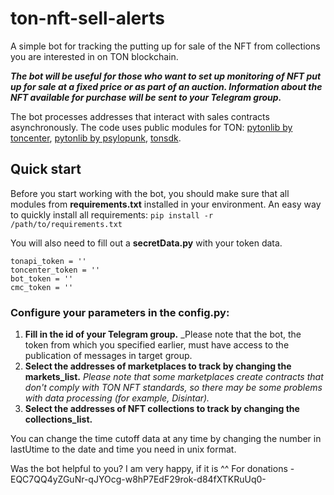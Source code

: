 # ton-nft-sell-alerts
A simple bot for tracking the putting up for sale of the NFT from collections you are interested in on TON blockchain.

_**The bot will be useful for those who want to set up monitoring of NFT put up for sale at a fixed price or as part of an auction.
Information about the NFT available for purchase will be sent to your Telegram group.**_

The bot processes addresses that interact with sales contracts asynchronously.
The code uses public modules for TON: [pytonlib by toncenter](https://github.com/toncenter/pytonlib), [pytonlib by psylopunk](https://github.com/psylopunk/pytonlib), [tonsdk](https://github.com/tonfactory/tonsdk).

## Quick start

Before you start working with the bot, you should make sure that all modules from **requirements.txt** installed in your environment.
An easy way to quickly install all requirements: `pip install -r /path/to/requirements.txt`

You will also need to fill out a **secretData.py** with your token data.
```
tonapi_token = ''
toncenter_token = ''
bot_token = ''
cmc_token = ''
```

### Configure your parameters in the config.py:
1. **Fill in the id of your Telegram group.** _Please note that the bot, the token from which you specified earlier, must have access to the publication of messages in target group.
2. **Select the addresses of marketplaces to track by changing the markets_list.** _Please note that some marketplaces create contracts that don't comply with TON NFT standards, so there may be some problems with data processing (for example, Disintar)._
3. **Select the addresses of NFT collections to track by changing the collections_list.**

You can change the time cutoff data at any time by changing the number in lastUtime to the date and time you need in unix format.

Was the bot helpful to you? I am very happy, if it is ^^
For donations - EQC7QQ4yZGuNr-qJYOcg-w8hP7EdF29rok-d84fXTKRuUq0-
